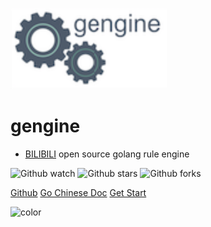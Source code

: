 ![logo](_media/gengine.svg)
# gengine
-  [BILIBILI][1] open source golang rule engine

 [1]: https://www.bilibili.com

![Github watch](https://img.shields.io/github/watchers/rencalo770/gengine.svg)
![Github stars](https://img.shields.io/github/stars/rencalo770/gengine.svg)
![Github forks](https://img.shields.io/github/forks/rencalo770/gengine.svg)

[Github](https://github.com/rencalo770/gengine)
[Go Chinese Doc](https://rencalo770.github.io/gengine_doc)
[Get Start](introduce)



<!-- 背景图片 -->
<!-- ![](_media/bg.png) -->

<!-- 背景色 -->
![color](#ffffff)